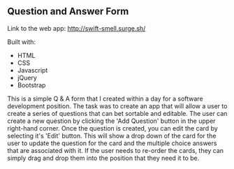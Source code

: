 ## Question and Answer Form

Link to the web app: http://swift-smell.surge.sh/

Built with:
* HTML
* CSS
* Javascript
* jQuery
* Bootstrap

This is a simple Q & A form that I created within a day for a software development position. The task was to create an app that will allow a user to create a series of questions that can bet sortable and editable. The user can create a new question by clicking the 'Add Question' button in the upper right-hand corner. Once the question is created, you can edit the card by selecting it's 'Edit' button. This will show a drop down of the card for the user to update the question for the card and the multiple choice answers that are associated with it. If the user needs to re-order the cards, they can simply drag and drop them into the position that they need it to be.
